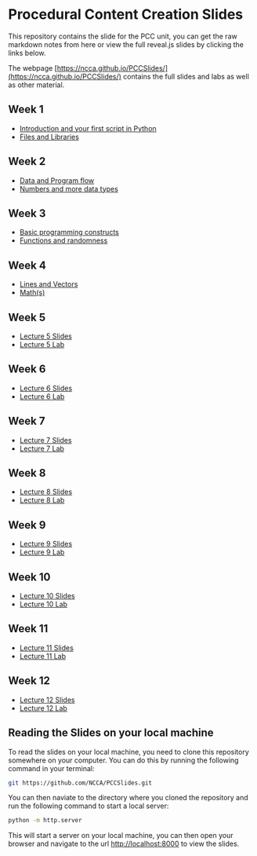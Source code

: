 # Procedural Content Creation Slides

This repository contains the slide for the PCC unit, you can get the raw markdown notes from here or view the full reveal.js slides by clicking the links below.

The webpage [https://ncca.github.io/PCCSlides/](https://ncca.github.io/PCCSlides/) contains the full slides and labs as well as other material. 

## Week 1

- [Introduction and your first script in Python](https://ncca.github.io/PCCSlides/Lecture1) 
- [Files and Libraries](https://ncca.github.io/PCCSlides/Lecture2)

## Week 2

- [Data and Program flow](https://ncca.github.io/PCCSlides/Lecture3)
- [Numbers and more data types](https://ncca.github.io/PCCSlides/Lecture4)


## Week 3

- [Basic programming constructs](https://ncca.github.io/PCCSlides/Lecture5)
- [Functions and randomness](https://ncca.github.io/PCCSlides/Lecture6)

## Week 4

- [Lines and Vectors](https://ncca.github.io/PCCSlides/Lecture7)
- [Math(s)](https://ncca.github.io/PCCSlides/Lecture8)

## Week 5

- [Lecture 5 Slides](https://ncca.github.io/PCCSlides/Lecture5)
- [Lecture 5 Lab](https://ncca.github.io/PCCSlides/Lab5)

## Week 6

- [Lecture 6 Slides](https://ncca.github.io/PCCSlides/Lecture6)
- [Lecture 6 Lab](https://ncca.github.io/PCCSlides/Lab6)

## Week 7

- [Lecture 7 Slides](https://ncca.github.io/PCCSlides/Lecture7)
- [Lecture 7 Lab](https://ncca.github.io/PCCSlides/Lab7)

## Week 8

- [Lecture 8 Slides](https://ncca.github.io/PCCSlides/Lecture8)
- [Lecture 8 Lab](https://ncca.github.io/PCCSlides/Lab8)

## Week 9

- [Lecture 9 Slides](https://ncca.github.io/PCCSlides/Lecture9)
- [Lecture 9 Lab](https://ncca.github.io/PCCSlides/Lab9)

## Week 10

- [Lecture 10 Slides](https://ncca.github.io/PCCSlides/Lecture10)
- [Lecture 10 Lab](https://ncca.github.io/PCCSlides/Lab10)

## Week 11

- [Lecture 11 Slides](https://ncca.github.io/PCCSlides/Lecture11)
- [Lecture 11 Lab](https://ncca.github.io/PCCSlides/Lab11)

## Week 12

- [Lecture 12 Slides](https://ncca.github.io/PCCSlides/Lecture12)
- [Lecture 12 Lab](https://ncca.github.io/PCCSlides/Lab12)


## Reading the Slides on your local machine

To read the slides on your local machine, you need to clone this repository somewhere on your computer. You can do this by running the following command in your terminal:

```bash
git https://github.com/NCCA/PCCSlides.git
```

You can then naviate to the directory where you cloned the repository and run the following command to start a local server:

```bash
python -m http.server
```

This will start a server on your local machine, you can then open your browser and navigate to the url [http://localhost:8000](http://localhost:8000) to view the slides.